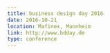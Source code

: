 ```yaml
---
title: business design day 2016
date: 2016-10-21
location: Mafinex, Mannheim
link: http://www.bdday.de
type: conference
---
```

